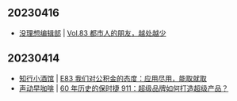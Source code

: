 ## 20230416
- [没理想编辑部](https://www.vistopia.com.cn/detail/116) | [Vol.83 都市人的朋友，越处越少](https://shop.vistopia.com.cn/article?article_id=657116)

## 20230414
- [知行小酒馆](https://www.xiaoyuzhoufm.com/podcast/6013f9f58e2f7ee375cf4216) | [E83 我们对公积金的态度：应用尽用，能取就取](https://www.xiaoyuzhoufm.com/episode/6438fc399361a4e7c3863b9a?utm_source=rss)
- [声动早咖啡](https://sheng-espresso.fireside.fm/) | [60 年历史的保时捷 911：超级品牌如何打造超级产品？](https://sheng-espresso.fireside.fm/248)

